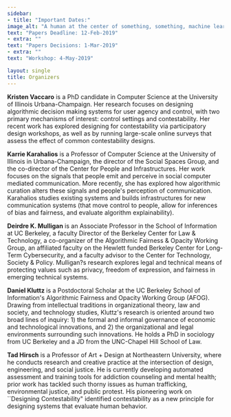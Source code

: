```yaml
---
sidebar:
- title: "Important Dates:"
image_alt: "A human at the center of something, something, machine learning."
text: "Papers Deadline: 12-Feb-2019"
- extra: ""
text: "Papers Decisions: 1-Mar-2019"
- extra: ""
text: "Workshop: 4-May-2019"

layout: single
title: Organizers
---
```


**Kristen Vaccaro** is a PhD candidate in Computer Science at the University of Illinois Urbana-Champaign. Her research focuses on designing algorithmic decision making systems for user agency and control, with two primary mechanisms of interest: control settings and contestability. Her recent work has explored designing for contestability via participatory design workshops, as well as by running large-scale online surveys that assess the effect of common contestability designs.

**Karrie Karahalios** is a Professor of Computer Science at the University of Illinois in Urbana-Champaign, the director of the Social Spaces Group, and the co-director of the Center for People and Infrastructures. Her work focuses on the signals that people emit and perceive in social computer mediated communication.  More recently, she has explored how algorithmic curation alters these signals and people's perception of communication. Karahalios studies existing systems and builds infrastructures for new communication systems (that move control to people, allow for inferences of bias and fairness, and evaluate algorithm explainability).

**Deirdre K. Mulligan** is an Associate Professor in the School of Information at UC Berkeley, a faculty Director of the Berkeley Center for Law \& Technology, a co-organizer of the Algorithmic Fairness \& Opacity Working Group, an affiliated faculty on the Hewlett funded Berkeley Center for Long-Term Cybersecurity, and a faculty advisor to the Center for Technology, Society \& Policy. Mulligan?s research explores legal and technical means of protecting values such as privacy, freedom of expression, and fairness in emerging technical systems.

**Daniel Kluttz** is a Postdoctoral Scholar at the UC Berkeley School of Information's Algorithmic Fairness and Opacity Working Group (AFOG). Drawing from intellectual traditions in organizational theory, law and society, and technology studies, Kluttz's research is oriented around two broad lines of inquiry: 1) the formal and informal governance of economic and technological innovations, and 2) the organizational and legal environments surrounding such innovations. He holds a PhD in sociology from UC Berkeley and a JD from the UNC-Chapel Hill School of Law.

**Tad Hirsch** is a Professor of Art + Design at Northeastern University, where he conducts research and creative practice at the intersection of design, engineering, and social justice. He is currently developing automated assessment and training tools for addiction counseling and mental health; prior work has tackled such thorny issues as human trafficking, environmental justice, and public protest.  His pioneering work on ``Designing Contestability" identified contestability as a new principle for designing systems that evaluate human behavior.
